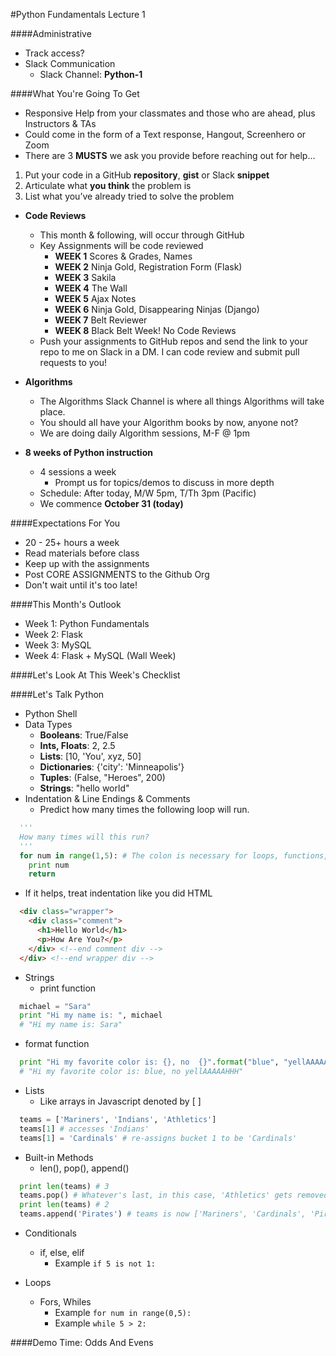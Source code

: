 #Python Fundamentals Lecture 1

####Administrative
- Track access?
- Slack Communication
  - Slack Channel: **Python-1**

####What You're Going To Get
- Responsive Help from your classmates and those who are ahead, plus Instructors & TAs
- Could come in the form of a Text response, Hangout, Screenhero or Zoom
- There are 3 **MUSTS** we ask you provide before reaching out for help...
 1. Put your code in a GitHub **repository**, **gist** or Slack **snippet**
 2. Articulate what **you think** the problem is
 3. List what you’ve already tried to solve the problem

- **Code Reviews**
  - This month & following, will occur through GitHub
  - Key Assignments will be code reviewed
    - **WEEK 1** Scores & Grades, Names
    - **WEEK 2** Ninja Gold, Registration Form (Flask)
    - **WEEK 3** Sakila
    - **WEEK 4** The Wall
    - **WEEK 5** Ajax Notes
    - **WEEK 6** Ninja Gold, Disappearing Ninjas (Django)
    - **WEEK 7** Belt Reviewer
    - **WEEK 8** Black Belt Week! No Code Reviews
  - Push your assignments to GitHub repos and send the link to your repo to me on Slack in a DM.  I can code review and submit pull requests to you!

- **Algorithms**
  - The Algorithms Slack Channel is where all things Algorithms will take place.  
  - You should all have your Algorithm books by now, anyone not?
  - We are doing daily Algorithm sessions, M-F @ 1pm
- **8 weeks of Python instruction**
  - 4 sessions a week
    - Prompt us for topics/demos to discuss in more depth
  - Schedule: After today, M/W 5pm, T/Th 3pm (Pacific)
  - We commence **October 31 (today)**

####Expectations For You
- 20 - 25+ hours a week
- Read materials before class
- Keep up with the assignments
- Post CORE ASSIGNMENTS to the Github Org
- Don't wait until it's too late!

####This Month's Outlook
- Week 1: Python Fundamentals
- Week 2: Flask
- Week 3: MySQL
- Week 4: Flask + MySQL (Wall Week)

####Let's Look At This Week's Checklist

####Let's Talk Python
- Python Shell
- Data Types
  - <b>Booleans</b>:  True/False
  - <b>Ints, Floats</b>: 2, 2.5
  - <b>Lists</b>: [10, 'You', xyz, 50]
  - <b>Dictionaries</b>:  {'city': 'Minneapolis'}
  - <b>Tuples</b>:  (False, "Heroes", 200)
  - <b>Strings</b>: "hello world"
- Indentation & Line Endings & Comments
  - Predict how many times the following loop will run.
```python
  '''
  How many times will this run?
  '''
  for num in range(1,5): # The colon is necessary for loops, functions, conditionals
    print num
    return
```
  - If it helps, treat indentation like you did HTML
```html
  <div class="wrapper">
    <div class="comment">
      <h1>Hello World</h1>
      <p>How Are You?</p>
    </div> <!--end comment div -->
  </div> <!--end wrapper div -->
```
- Strings
  - print function
```python
  michael = "Sara"
  print "Hi my name is: ", michael
  # "Hi my name is: Sara"
```
  - format function
```python
  print "Hi my favorite color is: {}, no  {}".format("blue", "yellAAAAAHHH")
  # "Hi my favorite color is: blue, no yellAAAAAHHH"
```
- Lists
  - Like arrays in Javascript denoted by [ ]
```python
  teams = ['Mariners', 'Indians', 'Athletics']
  teams[1] # accesses 'Indians'
  teams[1] = 'Cardinals' # re-assigns bucket 1 to be 'Cardinals'
```
  - Built-in Methods
    - len(), pop(), append()
```python
  print len(teams) # 3
  teams.pop() # Whatever's last, in this case, 'Athletics' gets removed!
  print len(teams) # 2
  teams.append('Pirates') # teams is now ['Mariners', 'Cardinals', 'Pirates']
```
- Conditionals
  - if, else, elif
    - Example ```if 5 is not 1:```

- Loops
  - Fors, Whiles
    - Example ```for num in range(0,5):```
    - Example ```while 5 > 2:```

####Demo Time: Odds And Evens
